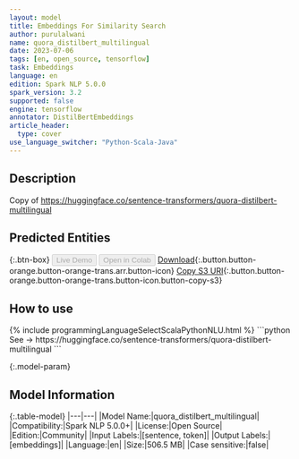 ```yaml
---
layout: model
title: Embeddings For Similarity Search
author: purulalwani
name: quora_distilbert_multilingual
date: 2023-07-06
tags: [en, open_source, tensorflow]
task: Embeddings
language: en
edition: Spark NLP 5.0.0
spark_version: 3.2
supported: false
engine: tensorflow
annotator: DistilBertEmbeddings
article_header:
  type: cover
use_language_switcher: "Python-Scala-Java"
---
```


## Description

Copy of https://huggingface.co/sentence-transformers/quora-distilbert-multilingual

## Predicted Entities



{:.btn-box}
<button class="button button-orange" disabled>Live Demo</button>
<button class="button button-orange" disabled>Open in Colab</button>
[Download](https://s3.amazonaws.com/community.johnsnowlabs.com/purulalwani/quora_distilbert_multilingual_en_5.0.0_3.2_1688648417016.zip){:.button.button-orange.button-orange-trans.arr.button-icon}
[Copy S3 URI](s3://community.johnsnowlabs.com/purulalwani/quora_distilbert_multilingual_en_5.0.0_3.2_1688648417016.zip){:.button.button-orange.button-orange-trans.button-icon.button-copy-s3}

## How to use



<div class="tabs-box" markdown="1">
{% include programmingLanguageSelectScalaPythonNLU.html %}
```python
See -> https://huggingface.co/sentence-transformers/quora-distilbert-multilingual
```

</div>

{:.model-param}
## Model Information

{:.table-model}
|---|---|
|Model Name:|quora_distilbert_multilingual|
|Compatibility:|Spark NLP 5.0.0+|
|License:|Open Source|
|Edition:|Community|
|Input Labels:|[sentence, token]|
|Output Labels:|[embeddings]|
|Language:|en|
|Size:|506.5 MB|
|Case sensitive:|false|